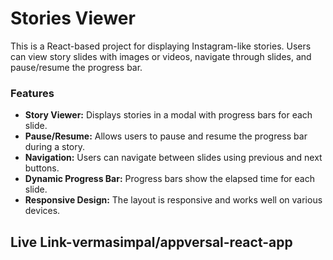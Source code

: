 # Stories Viewer
This is a React-based project for displaying Instagram-like stories. Users can view story slides with images or videos, navigate through slides, and pause/resume the progress bar.

### Features
- **Story Viewer:** Displays stories in a modal with progress bars for each slide.
- **Pause/Resume:** Allows users to pause and resume the progress bar during a story.
- **Navigation:** Users can navigate between slides using previous and next buttons.
- **Dynamic Progress Bar:** Progress bars show the elapsed time for each slide.
- **Responsive Design:** The layout is responsive and works well on various devices.

## Live Link-vermasimpal/appversal-react-app
